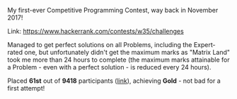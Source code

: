 My first-ever Competitive Programming Contest, way back in November 2017!

Link: https://www.hackerrank.com/contests/w35/challenges

Managed to get perfect solutions on all Problems, including the Expert-rated one, but unfortunately didn't get the maximum marks as "Matrix Land" took me more than 24 hours to complete (the maximum marks attainable for a Problem - even with a perfect solution - is reduced every 24 hours).

Placed **61st** out of **9418** participants ([link](https://www.hackerrank.com/results/w35/ssjgz?h_r=profile)), achieving **Gold** - not bad for a first attempt!
